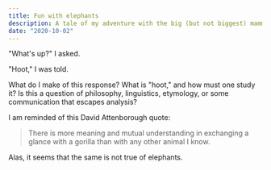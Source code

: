 ```yaml
---
title: Fun with elephants
description: A tale of my adventure with the big (but not biggest) mammals. They are known for their long memories.
date: "2020-10-02"
---
```


"What's up?" I asked.

"Hoot," I was told.

What do I make of this response? What is "hoot," and how must one study it? Is this a question of philosophy, linguistics, etymology, or some communication that escapes analysis?

I am reminded of this David Attenborough quote:

> There is more meaning and mutual understanding in exchanging a glance with a gorilla than with any other animal I know. 

Alas, it seems that the same is not true of elephants. 
